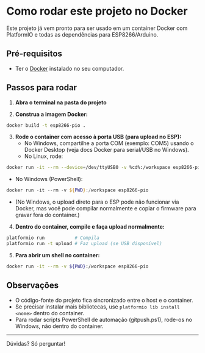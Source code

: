 # Como rodar este projeto no Docker

Este projeto já vem pronto para ser usado em um container Docker com PlatformIO e todas as dependências para ESP8266/Arduino.

## Pré-requisitos
- Ter o [Docker](https://www.docker.com/products/docker-desktop/) instalado no seu computador.

## Passos para rodar

1. **Abra o terminal na pasta do projeto**

2. **Construa a imagem Docker:**
```sh
docker build -t esp8266-pio .
```

3. **Rode o container com acesso à porta USB (para upload no ESP):**
   - No Windows, compartilhe a porta COM (exemplo: COM5) usando o Docker Desktop (veja docs Docker para serial/USB no Windows).
   - No Linux, rode:
```sh
docker run -it --rm --device=/dev/ttyUSB0 -v %cd%:/workspace esp8266-pio
```
   - No Windows (PowerShell):
```powershell
docker run -it --rm -v ${PWD}:/workspace esp8266-pio
```
   - (No Windows, o upload direto para o ESP pode não funcionar via Docker, mas você pode compilar normalmente e copiar o firmware para gravar fora do container.)

4. **Dentro do container, compile e faça upload normalmente:**
```sh
platformio run           # Compila
platformio run -t upload # Faz upload (se USB disponível)
```

5. **Para abrir um shell no container:**
```sh
docker run -it --rm -v ${PWD}:/workspace esp8266-pio
```

## Observações
- O código-fonte do projeto fica sincronizado entre o host e o container.
- Se precisar instalar mais bibliotecas, use `platformio lib install <nome>` dentro do container.
- Para rodar scripts PowerShell de automação (gitpush.ps1), rode-os no Windows, não dentro do container.

---
Dúvidas? Só perguntar!
